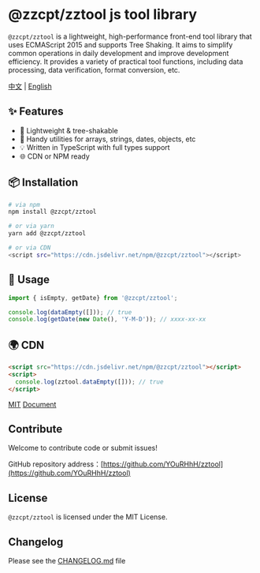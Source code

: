 # @zzcpt/zztool js tool library

`@zzcpt/zztool` is a lightweight, high-performance front-end tool library that uses ECMAScript 2015 and supports Tree Shaking. It aims to simplify common operations in daily development and improve development efficiency. It provides a variety of practical tool functions, including data processing, data verification, format conversion, etc.

[中文](https://github.com/YOuRHhH/zztool/blob/main/README.md) | [English](https://github.com/YOuRHhH/zztool/blob/main/READMEEN.md)

## ✨ Features

- 🚀 Lightweight & tree-shakable
- 🔧 Handy utilities for arrays, strings, dates, objects, etc
- 💡 Written in TypeScript with full types support
- 🌐 CDN or NPM ready

## 📦 Installation

```bash
# via npm
npm install @zzcpt/zztool

# or via yarn
yarn add @zzcpt/zztool

# or via CDN
<script src="https://cdn.jsdelivr.net/npm/@zzcpt/zztool"></script>
```

## 🚀 Usage

```ts
import { isEmpty, getDate} from '@zzcpt/zztool';

console.log(dataEmpty([])); // true
console.log(getDate(new Date(), 'Y-M-D')); // xxxx-xx-xx
```

## 🌍 CDN

```html
<script src="https://cdn.jsdelivr.net/npm/@zzcpt/zztool"></script>
<script>
  console.log(zztool.dataEmpty([])); // true
</script>
```

[MIT](https://github.com/YOuRHhH/zztool/blob/main/LICENSE)     [Document](https://yourhhh.github.io/zztoolDocument/)

## Contribute

Welcome to contribute code or submit issues!

GitHub repository address：[https://github.com/YOuRHhH/zztool](https://github.com/YOuRHhH/zztool)

## License

`@zzcpt/zztool` is licensed under the MIT License.

## Changelog

Please see the [CHANGELOG.md](https://github.com/YOuRHhH/zztool/blob/main/CHANGELOG.md) file

